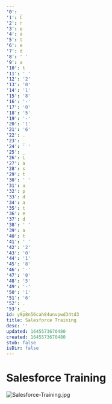 ```yaml
---
'0': _
'1': C
'2': r
'3': e
'4': a
'5': t
'6': e
'7': d
'8': ' '
'9': a
'10': t
'11': ' '
'12': '2'
'13': '0'
'14': '1'
'15': '8'
'16': '-'
'17': '0'
'18': '5'
'19': '-'
'20': '1'
'21': '6'
'22': .
'23': _
'24': ' '
'25': _
'26': L
'27': a
'28': s
'29': t
'30': ' '
'31': u
'32': p
'33': d
'34': a
'35': t
'36': e
'37': d
'38': ' '
'39': a
'40': t
'41': ' '
'42': '2'
'43': '0'
'44': '1'
'45': '8'
'46': '-'
'47': '0'
'48': '5'
'49': '-'
'50': '1'
'51': '6'
'52': .
'53': _
id: y9p8n56cah84unvpwd34td3
title: Salesforce Training
desc: ''
updated: 1645573670480
created: 1645573670480
stub: false
isDir: false
---
```


# Salesforce Training


![Salesforce-Training.jpg](/assets/salesforce-training-e41v6ojnbj5d.jpg)

